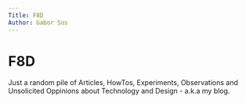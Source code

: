 ```yaml
---
Title: F8D
Author: Gabor Sos
---
```

# F8D

Just a random pile of Articles, HowTos, Experiments, Observations and Unsolicited Oppinions about Technology and Design - a.k.a my blog.

